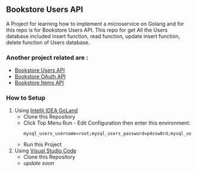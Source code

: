 ## Bookstore Users API
A Project for learning how to implement a microservice on Golang and for this repo is for Bookstore Users API.
 This repo for get All the Users database included insert function, read function, update insert function, delete function of Users database.

### Another project related are :
- [Bookstore Users API](https://github.com/mfirmanakbar/bookstore_users-api)
- [Bookstore OAuth API](https://github.com/mfirmanakbar/bookstore_oauth-api)
- [Bookstore Items API](https://github.com/mfirmanakbar/bookstore_items-api)


### How to Setup
1. Using [Intellij IDEA GoLand](https://www.jetbrains.com/go/)
    - Clone this Repository
    - Click Top Menu Run - Edit Configuration then enter this environment:
      ```golang
      mysql_users_username=root;mysql_users_password=p4ssw0rd;mysql_users_host=127.0.0.1:3306;mysql_users_schema=bookstore_users_db
      ```
    - Run this Project
2. Using [Visual Studio Code](https://code.visualstudio.com)
    - Clone this Repository
    - *update soon*
